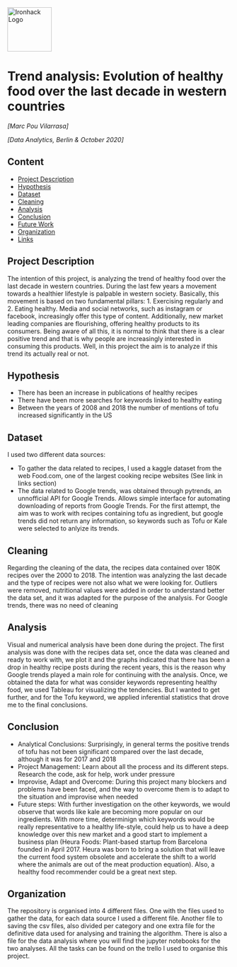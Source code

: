 <img src="https://bit.ly/2VnXWr2" alt="Ironhack Logo" width="100"/>


# Trend analysis: Evolution of healthy food over the last decade in western countries 
*[Marc Pou Vilarrasa]*

*[Data Analytics, Berlin & October 2020]*

## Content
- [Project Description](#project-description)
- [Hypothesis](#hypotheses-questions)
- [Dataset](#dataset)
- [Cleaning](#cleaning)
- [Analysis](#analysis)
- [Conclusion](#conclusion)
- [Future Work](#future-work)
- [Organization](#organization)
- [Links](#links)

## Project Description
The intention of this project, is analyzing the trend of healthy food over the last decade in western countries. During the last few years a movement towards a healthier lifestyle is palpable in western society. Basically, this movement is based on two fundamental pillars: 1. Exercising regularly and 2. Eating healthy. Media and social networks, such as instagram or facebook, increasingly offer this type of content. Additionally, new market leading companies are flourishing, offering healthy products to its consumers. 
Being aware of all this, it is normal to think that there is a clear positive trend and that is why people are increasingly interested in consuming this products. Well, in this project the aim is to analyze if this trend its actually real or not.

## Hypothesis
* There has been an increase in publications of healthy recipes 
* There have been more searches for keywords linked to healthy eating 
* Between the years of 2008  and 2018 the number of mentions of tofu increased significantly in the US

## Dataset
I used two different data sources:
* To gather the data related to recipes, I used a kaggle dataset from the web Food.com, one of the largest cooking recipe websites (See link in links section)
* The data related to Google trends, was obtained through pytrends, an unnofficial API for Google Trends. Allows simple interface for automating downloading of reports from Google Trends. For the first attempt, the aim was to work with recipes containing tofu as ingredient, but google trends did not return any information, so keywords such as Tofu or Kale were selected to anlyize its trends.

## Cleaning
Regarding the cleaning of the data, the recipes data contained over 180K recipes over the 2000 to 2018. The intention was analyzing the last decade and the type of recipes were not also what we were looking for. Outliers were removed, nutritional values were added in order to understand better the data set, and it was adapted for the purpose of the analysis. 
For Google trends, there was no need of cleaning

## Analysis
Visual and numerical analysis have been done during the project. The first analysis was done with the recipes data set, once the data was cleaned and ready to work with, we plot it and the graphs indicated that there has been a drop in healthy recipe posts during the recent years, this is the reason why Google trends played a main role for continuing with the analysis. Once, we obtained the data for what was consider keywords representing healthy food, we used Tableau for visualizing the tendencies. But I wanted to get further, and for the Tofu keyword, we applied inferential statistics that drove me to the final conclusions. 

## Conclusion
* Analytical Conclusions: Surprisingly, in general terms the positive trends of tofu has not been significant compared over the last decade, although it was for 2017 and 2018 
* Project Management: Learn about all the process and its different steps. Research the code, ask for help, work under pressure
* Improvise, Adapt and Overcome: During this project many blockers and problems have been faced, and the way to overcome them is to adapt to the situation and improvise when needed 
* Future steps: With further investigation on the other keywords, we would observe that words like kale are becoming more popular on our ingredients. With more time, determinign which keywords would be really representative to a healthy life-style, could help us to have a deep knowledge over this new market and a good start to implement a business plan (Heura Foods: Plant-based startup from Barcelona founded in April 2017. Heura was born to bring a solution that will leave the current food system obsolete and accelerate the shift to a world where the animals are out of the meat production equation). Also, a healthy food recommender could be a great next step.
 
## Organization
The repository is organised into 4 different files. One with the files used to gather the data, for each data source I used a different file. Another file to saving the csv files, also divided per category and one extra file for the definitive data used for analysing and training the algorithm. There is also a file for the data analysis where you will find the jupyter notebooks for the two analyses.
All the tasks can be found on the trello I used to organise this project.

